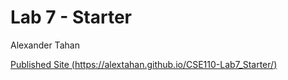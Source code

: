 # Lab 7 - Starter
Alexander Tahan

[Published Site (https://alextahan.github.io/CSE110-Lab7_Starter/)](https://alextahan.github.io/CSE110-Lab7_Starter/)